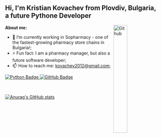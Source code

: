 ## Hi, I'm Kristian Kovachev from Plovdiv, Bulgaria, a future Pythone Developer

<img width="30%" align="right" alt="Github" src="https://cdn-dbghh.nitrocdn.com/QebVtDaNFCEeCVKUoJXTUOHxlyingHVa/assets/images/optimized/rev-7e033fe/www.minddigital.com/wp-content/uploads/2020/05/Python-development.jpg" />

**About me:**
- 🔭 I’m currently working in Sopharmacy - one of the fastest-growing pharmacy store chains in Bulgaria!;
- ⚡ Fun fact: I am a pharmacy manager, but also a future software developer;
- 📫 How to reach me: kovachev2012@gmail.com;

<a href="your-python-URL">
  <img src="https://img.shields.io/badge/python-3670A0?style=for-the-badge&logo=python&logoColor=ffdd54" alt="Python Badge"/>
</a>
<a href="your-github-URL">
  <img src="https://img.shields.io/badge/github-%23121011.svg?style=for-the-badge&logo=github&logoColor=white" alt="GitHub Badge"/>
<a</a>

<br/><br/>
[![Anurag's GitHub stats](https://github-readme-stats.vercel.app/api?username=KrisKov76)](https://github.com/anuraghazra/github-readme-stats)
